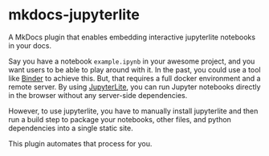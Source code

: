 # mkdocs-jupyterlite

A MkDocs plugin that enables embedding interactive jupyterlite notebooks in your docs.

Say you have a notebook `example.ipynb` in your awesome project, and you want
users to be able to play around with it.
In the past, you could use a tool like [Binder](https://mybinder.org/) to achieve this.
But, that requires a full docker environment and a remote server.
By using [JupyterLite](https://jupyterlite.readthedocs.io/),
you can run Jupyter notebooks directly in the browser without any server-side dependencies.

However, to use jupyterlite, you have to manually install jupyterlite and
then run a build step to package your notebooks, other files, and python
dependencies into a single static site.

This plugin automates that process for you.